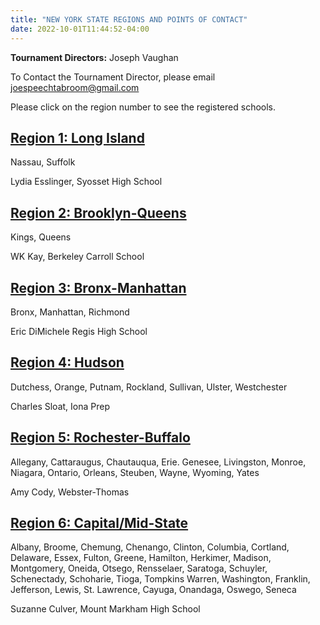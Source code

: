 ```yaml
---
title: "NEW YORK STATE REGIONS AND POINTS OF CONTACT"
date: 2022-10-01T11:44:52-04:00
---
```


**Tournament Directors:** Joseph Vaughan

To Contact the Tournament Director, please email joespeechtabroom@gmail.com

Please click on the region number to see the registered schools.



## [Region 1:	Long Island](./region-1/)

Nassau, Suffolk	

Lydia Esslinger, Syosset High School

## [Region 2:	Brooklyn-Queens](./region-2/)
Kings, Queens

WK Kay, Berkeley Carroll School

## [Region 3:	Bronx-Manhattan](./region-3/)
Bronx, Manhattan, Richmond	

Eric DiMichele Regis High School

## [Region 4:	Hudson](./region-4/)

Dutchess, Orange, Putnam, Rockland, Sullivan, Ulster, Westchester	

Charles Sloat, Iona Prep

## [Region 5:	Rochester-Buffalo](./region-5/)

Allegany, Cattaraugus, Chautauqua, Erie. Genesee, Livingston, Monroe, Niagara, Ontario, Orleans, Steuben, Wayne, Wyoming, Yates	

Amy Cody, Webster-Thomas 

## [Region 6:	Capital/Mid-State](./region-6/)

 Albany, Broome, Chemung, Chenango, Clinton, Columbia, Cortland, Delaware, Essex, Fulton, Greene, Hamilton, Herkimer, Madison, Montgomery, Oneida, Otsego, Rensselaer, Saratoga, Schuyler, Schenectady, Schoharie, Tioga, Tompkins Warren, Washington, Franklin, Jefferson, Lewis, St. Lawrence, Cayuga, Onandaga, Oswego, Seneca
 
 Suzanne Culver, Mount Markham High School

